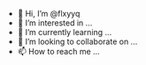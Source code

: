 - 👋 Hi, I’m @flxyyq
- 👀 I’m interested in ...
- 🌱 I’m currently learning ...
- 💞️ I’m looking to collaborate on ...
- 📫 How to reach me ...

<!---
flxyyq/flxyyq is a ✨ special ✨ repository because its `README.md` (this file) appears on your GitHub profile.
You can click the Preview link to take a look at your changes.
--->
